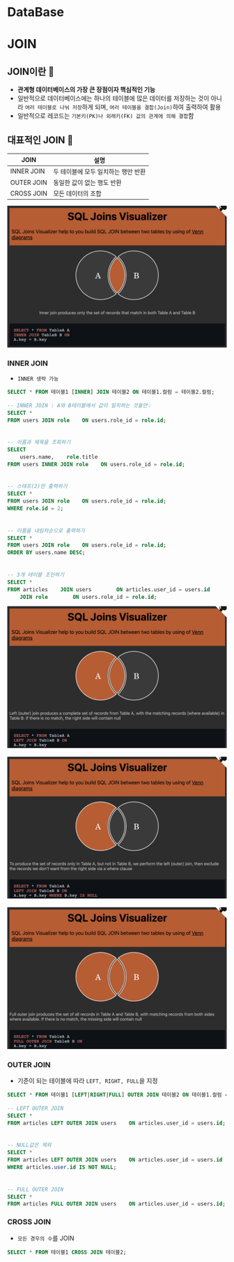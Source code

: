 # DataBase

# JOIN

## **JOIN이란** 💭

- **관계형 데이터베이스의 가장 큰 장점이자 핵심적인 기능**
- 일반적으로 데이터베이스에는 하나의 테이블에 많은 데이터를 저장하는 것이 아니라 `여러 테이블로 나눠 저장`하게 되며, `여러 테이블을 결합(Join)`하여 출력하여 활용
- 일반적으로 레코드는 `기본키(PK)나 외래키(FK) 값의 관계에 의해 결합`함

## **대표적인 JOIN 💭**

| JOIN       | 설명                   |
| ---------- | -------------------- |
| INNER JOIN | 두 테이블에 모두 일치하는 행만 반환 |
| OUTER JOIN | 동일한 값이 없는 행도 반환      |
| CROSS JOIN | 모든 데이터의 조합           |

[![inner](https://github.com/Jobyeongjin/TIL/raw/master/mds/database/img/inner.png)](https://github.com/Jobyeongjin/TIL/blob/master/mds/database/img/inner.png)

### **INNER JOIN**

- `INNER 생략 가능`

```sql
SELECT * FROM 테이블1 [INNER] JOIN 테이블2 ON 테이블1.컬럼 = 테이블2.컬럼;
```

```sql
-- INNER JOIN : A와 B테이블에서 값이 일치하는 것들만💡
SELECT *
FROM users JOIN role    ON users.role_id = role.id;


-- 이름과 제목을 조회하기
SELECT
    users.name,    role.title
FROM users INNER JOIN role    ON users.role_id = role.id;


-- 스태프(2)만 출력하기
SELECT *
FROM users JOIN role    ON users.role_id = role.id;
WHERE role.id = 2;


-- 이름을 내림차순으로 출력하기
SELECT *
FROM users JOIN role    ON users.role_id = role.id;
ORDER BY users.name DESC;


-- 3개 테이블 조인하기
SELECT *
FROM articles    JOIN users        ON articles.user_id = users.id
    JOIN role        ON users.role_id = role.id;
```

[![left](https://github.com/Jobyeongjin/TIL/raw/master/mds/database/img/left_outer.png)](https://github.com/Jobyeongjin/TIL/blob/master/mds/database/img/left_outer.png) [![a-b](https://github.com/Jobyeongjin/TIL/raw/master/mds/database/img/a-b.png)](https://github.com/Jobyeongjin/TIL/blob/master/mds/database/img/a-b.png) [![full](https://github.com/Jobyeongjin/TIL/raw/master/mds/database/img/full_outer.png)](https://github.com/Jobyeongjin/TIL/blob/master/mds/database/img/full_outer.png)

### **OUTER JOIN**

- 기준이 되는 테이블에 따라 `LEFT, RIGHT, FULL`을 지정

```sql
SELECT * FROM 테이블1 [LEFT|RIGHT|FULL] OUTER JOIN 테이블2 ON 테이블1.컬럼 = 테이블2.컬럼;
```

```sql
-- LEFT OUTER JOIN
SELECT *
FROM articles LEFT OUTER JOIN users    ON articles.user_id = users.id;


-- NULL값은 제외
SELECT *
FROM articles LEFT OUTER JOIN users    ON articles.user_id = users.id
WHERE articles.user.id IS NOT NULL;


-- FULL OUTER JOIN
SELECT *
FROM articles FULL OUTER JOIN users    ON articles.user_id = users.id;
```

### **CROSS JOIN**

- `모든 경우의 수`를 JOIN

```sql
SELECT * FROM 테이블1 CROSS JOIN 테이블2;
```
